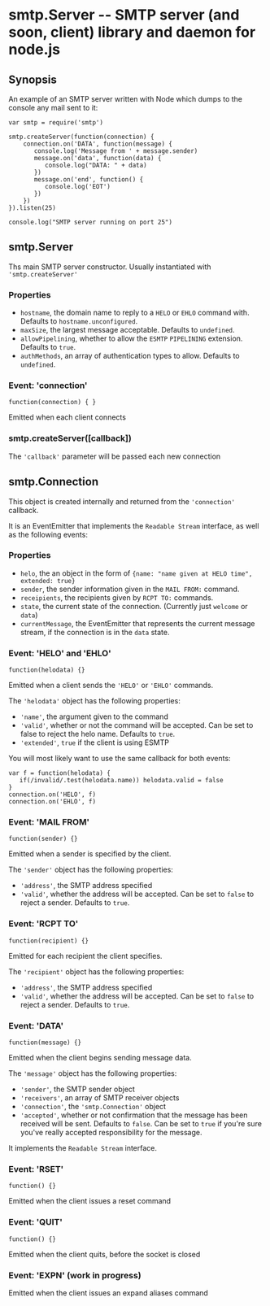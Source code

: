 smtp.Server -- SMTP server (and soon, client) library and daemon for node.js
============================================================================

## Synopsis

An example of an SMTP server written with Node which dumps to the console
any mail sent to it:

    var smtp = require('smtp')

    smtp.createServer(function(connection) {
        connection.on('DATA', function(message) {
           console.log('Message from ' + message.sender)
           message.on('data', function(data) {
              console.log("DATA: " + data)
           })
           message.on('end', function() {
              console.log('EOT')
           })      
        })
    }).listen(25)

    console.log("SMTP server running on port 25")

## smtp.Server

Ths main SMTP server constructor. Usually instantiated with
`'smtp.createServer'`

### Properties

* `hostname`, the domain name to reply to a `HELO` or `EHLO` command with.
  Defaults to `hostname.unconfigured`.
* `maxSize`, the largest message acceptable. Defaults to `undefined`.
* `allowPipelining`, whether to allow the `ESMTP` `PIPELINING` extension.
  Defaults to `true`.
* `authMethods`, an array of authentication types to allow. Defaults to
  `undefined`.

### Event: 'connection'

`function(connection) { }`

Emitted when each client connects

### smtp.createServer([callback])

The `'callback'` parameter will be passed each new connection

## smtp.Connection

This object is created internally and returned from the `'connection'`
callback.

It is an EventEmitter that implements the `Readable Stream` interface, as
well as the following events:

### Properties

* `helo`, the an object in the form of `{name: "name given at HELO time",
  extended: true}`
* `sender`, the sender information given in the `MAIL FROM:` command.
* `receipients`, the recipients given by `RCPT TO:` commands.
* `state`, the current state of the connection. (Currently just `welcome` or
  `data`)
* `currentMessage`, the EventEmitter that represents the current message
  stream, if the connection is in the `data` state.

### Event: 'HELO' and 'EHLO'

`function(helodata) {}`

Emitted when a client sends the `'HELO'` or `'EHLO'` commands.

The `'helodata'` object has the following properties:

* `'name'`, the argument given to the command
* `'valid'`, whether or not the command will be accepted. Can be set to
  false to reject the helo name. Defaults to `true`.
* `'extended'`, `true` if the client is using ESMTP

You will most likely want to use the same callback for both events:

    var f = function(helodata) {
       if(/invalid/.test(helodata.name)) helodata.valid = false
    }
    connection.on('HELO', f)
    connection.on('EHLO', f)

### Event: 'MAIL FROM'

`function(sender) {}`

Emitted when a sender is specified by the client.

The `'sender'` object has the following properties:

* `'address'`, the SMTP address specified
* `'valid'`, whether the address will be accepted. Can be set to `false` to
  reject a sender. Defaults to `true`.

### Event: 'RCPT TO'

`function(recipient) {}`

Emitted for each recipient the client specifies.

The `'recipient'` object has the following properties:

* `'address'`, the SMTP address specified
* `'valid'`, whether the address will be accepted. Can be set to `false` to
  reject a sender. Defaults to `true`.

### Event: 'DATA'

`function(message) {}`

Emitted when the client begins sending message data.

The `'message'` object has the following properties:

* `'sender'`, the SMTP sender object
* `'receivers'`, an array of SMTP receiver objects
* `'connection'`, the `'smtp.Connection'` object
* `'accepted'`, whether or not confirmation that the message has been
  received will be sent. Defaults to `false`. Can be set to `true` if you're
  sure you've really accepted responsibility for the message.

It implements the `Readable Stream` interface.

### Event: 'RSET'

`function() {}`

Emitted when the client issues a reset command

### Event: 'QUIT'

`function() {}`

Emitted when the client quits, before the socket is closed

### Event: 'EXPN' (work in progress)

Emitted when the client issues an expand aliases command
